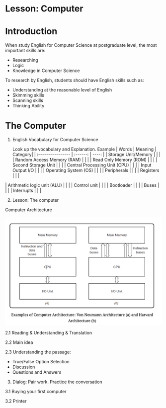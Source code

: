 # Lesson: Computer

# Introduction
When study English for Computer Science at postgraduate level, the most important skills  are:

+ Researching
+ Logic
+ Knowledge in Computer Science

To research by English, students should have English skills such as:

+ Understanding at the reasonable level of English
+ Skimming skills
+ Scanning skills
+ Thinking Ability
# The Computer

1. English Vocabulary for Computer Science
   
   Look up the vocabulary and Explanation.
   Example
| Words            | Meaning | Category|
| :---------------- | :------: | ----: |
| Storage Unit/Memory        |     |  |
| Random Access Memory (RAM)  |     |  |
| Read Only Memory (ROM)  |     |  |
| Second Storage Unit  |     |  |
| Central Processing Unit (CPU)          |    |  |
| Input Output I/O    |     |  |
| Operating System (OS)  |     |  |
| Peripherals  |    |  |
| Registers  |     |  |

| Arithmetic logic unit (ALU)  |     |  |
| Control unit  |    |  |
| Bootloader  |    |  |
| Buses  |    |  |
| Interrupts  |    |  |


   
2. Lesson: The computer

Computer Architecture

<img src="Computer/img/architecture.png">
   
2.1 Reading & Understanding & Translation 

2.2 Main idea

2.3 Understanding the passage:

   + True/False Option Selection
   + Discussion
   + Questions and Answers
     
3. Dialog: Pair work. Practice the conversation
   
3.1 Buying your first computer

3.2 Printer

